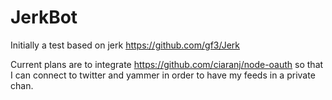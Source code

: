 JerkBot
=======

Initially a test based on jerk https://github.com/gf3/Jerk

Current plans are to integrate https://github.com/ciaranj/node-oauth so that I
can connect to twitter and yammer in order to have my feeds in a private chan.